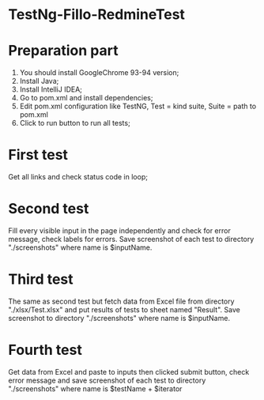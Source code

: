 # TestNg-Fillo-RedmineTest

# Preparation part
1) You should install GoogleChrome 93-94 version;
2) Install Java;
3) Install IntelliJ IDEA;
4) Go to pom.xml and install dependencies;
5) Edit pom.xml configuration like TestNG, Test = kind suite, Suite = path to pom.xml
6) Click to run button to run all tests;

# First test
Get all links and check status code in loop;

# Second test
Fill every visible input in the page independently and check for error message, check labels for errors. Save screenshot of each test to directory "./screenshots" where name is $inputName.

# Third test
The same as second test but fetch data from Excel file from directory "./xlsx/Test.xlsx" and put results of tests to sheet named "Result". Save screenshot to directory "./screenshots" where name is $inputName.

# Fourth test
Get data from Excel and paste to inputs then clicked submit button, check error message and save screenshot of each test to directory "./screenshots" where name is $testName + $iterator


